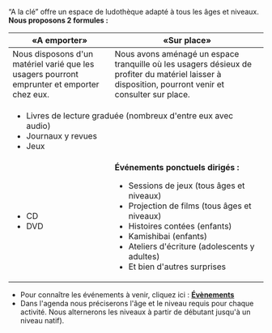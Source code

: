 
“A la clé” offre un espace de ludothèque adapté à tous les âges et niveaux.
**Nous proposons 2 formules :**

<table class="two-column-table">
	<thead>
		<tr>
			<th>«A emporter»</th>
			<th>«Sur place»</th>
		</tr>
	</thead>
	<tbody>
		<tr>
			<td>
				Nous disposons d'un matériel varié que les usagers pourront emprunter et emporter chez eux.
			</td>
			<td>
				Nous avons aménagé un espace tranquille où les
				usagers désieux de profiter du matériel laisser à
				disposition, pourront venir et consulter sur place.
			</td>
		</tr>
		<tr>
			<td colspan="2">
				<ul>
					<li>Livres de lecture graduée (nombreux d'entre eux avec audio)</li>
					<li>Journaux y revues</li>
					<li>Jeux</li>
				</ul>
			</td>
		</tr>
		<tr>
			<td>
				<ul>
					<li>CD</li>
					<li>DVD</li>
				</ul>
			</td>
			<td>
				<strong>Événements ponctuels dirigés :</strong>
				<ul>
					<li>Sessions de jeux (tous âges et niveaux)</li>
					<li>Projection de films (tous âges et niveaux)</li>
					<li>­Histoires contées (enfants)</li>
					<li>Kamishibai (enfants)</li>
					<li>­Ateliers d'écriture (adolescents y adultes)</li>
					<li>Et bien d'autres surprises</li>
				</ul>
			</td>
		</tr>
	</tbody>
</table>


- Pour connaître les événements à venir, cliquez ici : **[Évènements](https://www.facebook.com/alaclezaragoza/events)**
- Dans l'agenda nous préciserons l'âge et le niveau requis pour chaque activité. Nous alternerons les
niveaux à partir de débutant jusqu'à un niveau natif).
